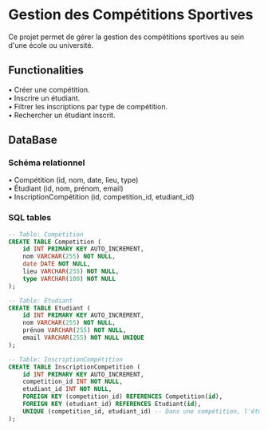 # Gestion des Compétitions Sportives
Ce projet permet de gérer la gestion des compétitions sportives au sein d'une école ou université.
## Functionalities
• Créer une compétition.  
• Inscrire un étudiant.  
• Filtrer les inscriptions par type de compétition.  
• Rechercher un étudiant inscrit.
## DataBase
### Schéma relationnel 
 • Compétition (id, nom, date, lieu, type)  
 • Étudiant (id, nom, prénom, email)  
 • InscriptionCompétition (id, competition_id, etudiant_id)
### SQL tables 

```sql
-- Table: Compétition
CREATE TABLE Competition (
    id INT PRIMARY KEY AUTO_INCREMENT,
    nom VARCHAR(255) NOT NULL,
    date DATE NOT NULL,
    lieu VARCHAR(255) NOT NULL,
    type VARCHAR(100) NOT NULL
);

-- Table: Étudiant
CREATE TABLE Etudiant (
    id INT PRIMARY KEY AUTO_INCREMENT,
    nom VARCHAR(255) NOT NULL,
    prénom VARCHAR(255) NOT NULL,
    email VARCHAR(255) NOT NULL UNIQUE
);

-- Table: InscriptionCompétition
CREATE TABLE InscriptionCompetition (
    id INT PRIMARY KEY AUTO_INCREMENT,
    competition_id INT NOT NULL,
    etudiant_id INT NOT NULL,
    FOREIGN KEY (competition_id) REFERENCES Competition(id),
    FOREIGN KEY (etudiant_id) REFERENCES Etudiant(id),
    UNIQUE (competition_id, etudiant_id) -- Dans une compétition, l'étudiant doit être inscrit une seule fois
);
